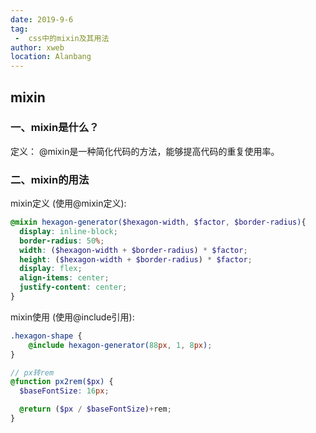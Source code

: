 ```yaml
---
date: 2019-9-6
tag: 
 -  css中的mixin及其用法
author: xweb
location: Alanbang
---
```

## mixin

### 一、mixin是什么？
定义： @mixin是一种简化代码的方法，能够提高代码的重复使用率。

### 二、mixin的用法
mixin定义 (使用@mixin定义):
```scss
@mixin hexagon-generator($hexagon-width, $factor, $border-radius){
  display: inline-block;
  border-radius: 50%;
  width: ($hexagon-width + $border-radius) * $factor;
  height: ($hexagon-width + $border-radius) * $factor;
  display: flex;
  align-items: center;
  justify-content: center;
}
```
mixin使用 (使用@include引用):
```scss
.hexagon-shape {
    @include hexagon-generator(88px, 1, 8px);
}

// px转rem
@function px2rem($px) {
  $baseFontSize: 16px;

  @return ($px / $baseFontSize)+rem;
}
```